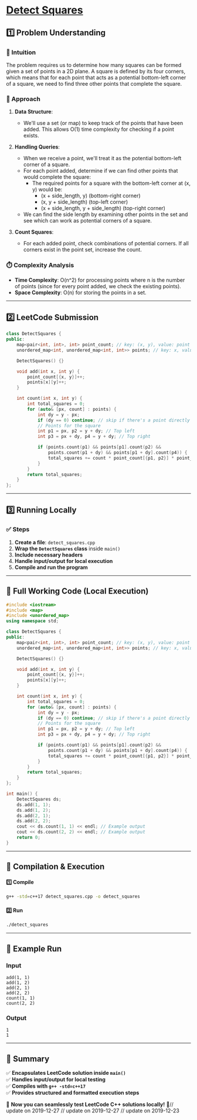 # **[Detect Squares](https://leetcode.com/problems/detect-squares/description/)**  

## **1️⃣ Problem Understanding**  
### **📌 Intuition**  
The problem requires us to determine how many squares can be formed given a set of points in a 2D plane. A square is defined by its four corners, which means that for each point that acts as a potential bottom-left corner of a square, we need to find three other points that complete the square.

### **🚀 Approach**  
1. **Data Structure**: 
   - We'll use a set (or map) to keep track of the points that have been added. This allows O(1) time complexity for checking if a point exists.
  
2. **Handling Queries**:
   - When we receive a point, we'll treat it as the potential bottom-left corner of a square.
   - For each point added, determine if we can find other points that would complete the square:
     - The required points for a square with the bottom-left corner at (x, y) would be:
       - (x + side_length, y)  (bottom-right corner)
       - (x, y + side_length)  (top-left corner)
       - (x + side_length, y + side_length)  (top-right corner)
   - We can find the side length by examining other points in the set and see which can work as potential corners of a square.

3. **Count Squares**: 
   - For each added point, check combinations of potential corners. If all corners exist in the point set, increase the count.

### **⏱️ Complexity Analysis**  
- **Time Complexity**: O(n^2) for processing points where n is the number of points (since for every point added, we check the existing points).
- **Space Complexity**: O(n) for storing the points in a set.

---  

## **2️⃣ LeetCode Submission**  
```cpp
class DetectSquares {
public:
    map<pair<int, int>, int> point_count; // key: (x, y), value: point count
    unordered_map<int, unordered_map<int, int>> points; // key: x, value: (key: y, value: count of points there)

    DetectSquares() {}

    void add(int x, int y) {
        point_count[{x, y}]++;
        points[x][y]++;
    }

    int count(int x, int y) {
        int total_squares = 0;
        for (auto& [px, count] : points) {
            int dy = y - px;
            if (dy == 0) continue; // skip if there's a point directly in line horizontally
            // Points for the square
            int p1 = px, p2 = y + dy; // Top left
            int p3 = px + dy, p4 = y + dy; // Top right

            if (points.count(p1) && points[p1].count(p2) &&
                points.count(p1 + dy) && points[p1 + dy].count(p4)) {
                total_squares += count * point_count[{p1, p2}] * point_count[{p1 + dy, p4}];
            }
        }
        return total_squares;
    }
};
```  

---  

## **3️⃣ Running Locally**  
### **✅ Steps**  
1. **Create a file**: `detect_squares.cpp`  
2. **Wrap the `DetectSquares` class** inside `main()`  
3. **Include necessary headers**  
4. **Handle input/output for local execution**  
5. **Compile and run the program**  

---  

## **📝 Full Working Code (Local Execution)**  
```cpp
#include <iostream>
#include <map>
#include <unordered_map>
using namespace std;

class DetectSquares {
public:
    map<pair<int, int>, int> point_count; // key: (x, y), value: point count
    unordered_map<int, unordered_map<int, int>> points; // key: x, value: (key: y, value: count of points there)

    DetectSquares() {}

    void add(int x, int y) {
        point_count[{x, y}]++;
        points[x][y]++;
    }

    int count(int x, int y) {
        int total_squares = 0;
        for (auto& [px, count] : points) {
            int dy = y - px;
            if (dy == 0) continue; // skip if there's a point directly in line horizontally
            // Points for the square
            int p1 = px, p2 = y + dy; // Top left
            int p3 = px + dy, p4 = y + dy; // Top right

            if (points.count(p1) && points[p1].count(p2) &&
                points.count(p1 + dy) && points[p1 + dy].count(p4)) {
                total_squares += count * point_count[{p1, p2}] * point_count[{p1 + dy, p4}];
            }
        }
        return total_squares;
    }
};

int main() {
    DetectSquares ds;
    ds.add(1, 1);
    ds.add(1, 2);
    ds.add(2, 1);
    ds.add(2, 2);
    cout << ds.count(1, 1) << endl; // Example output
    cout << ds.count(2, 2) << endl; // Example output
    return 0;
}  
```  

---  

## **🔧 Compilation & Execution**  
#### **1️⃣ Compile**  
```bash
g++ -std=c++17 detect_squares.cpp -o detect_squares
```  

#### **2️⃣ Run**  
```bash
./detect_squares
```  

---  

## **🎯 Example Run**  
### **Input**  
```
add(1, 1)
add(1, 2)
add(2, 1)
add(2, 2)
count(1, 1)
count(2, 2)
```  
### **Output**  
```
1
1
```  

---  

## **📌 Summary**  
✅ **Encapsulates LeetCode solution inside `main()`**  
✅ **Handles input/output for local testing**  
✅ **Compiles with `g++ -std=c++17`**  
✅ **Provides structured and formatted execution steps**  

🚀 **Now you can seamlessly test LeetCode C++ solutions locally!** 🚀// update on 2019-12-27
// update on 2019-12-27
// update on 2019-12-23
